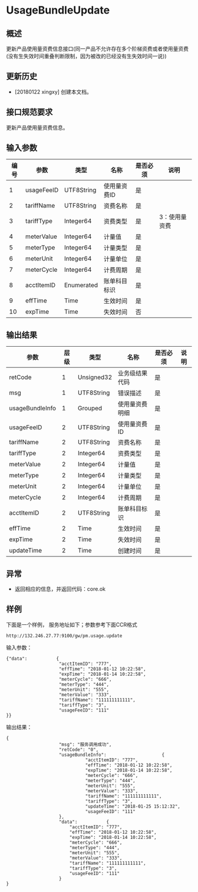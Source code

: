 # UsageBundleUpdate

## 概述

更新产品使用量资费信息接口(同一产品不允许存在多个阶梯资费或者使用量资费(没有生失效时间重叠判断限制，因为被改的已经没有生失效时间一说))


## 更新历史

 - [20180122 xingxy] 创建本文档。
## 接口规范要求
更新产品使用量资费信息。

## 输入参数

| 编号 | 参数 | 类型 | 名称 | 是否必须 |说明 |
| ---- | ---- | ---- | ---- | ---- | ---- |
| 1 | usageFeeID | UTF8String| 使用量资费ID | 是 | |
| 2 | tariffName | UTF8String| 资费名称 | 是 | |
| 3 | tariffType | Integer64| 资费类型 | 是 | 3：使用量资费|
| 4 | meterValue | Integer64| 计量值 | 是 | |
| 5 | meterType | Integer64| 计量类型 | 是 | |
| 6 | meterUnit | Integer64| 计量单位 | 是 | |
| 7 | meterCycle | Integer64| 计费周期 | 是 | |
| 8 | acctItemID | Enumerated| 账单科目标识 | 是 | |
| 9 | effTime | Time| 生效时间 | 是 | |
| 10 | expTime | Time| 失效时间 | 否 | |


## 输出结果
| 参数 | 层级 | 类型 | 名称 | 是否必须 |说明 |
| ---- | ---- | ---- | ---- | ---- | ---- |
| retCode | 1 | Unsigned32 | 业务级结果代码 | 是 | |
| msg | 1 | UTF8String | 错误描述 | 是 | |
| usageBundleInfo | 1 | Grouped | 使用量资费明细 | 是 | |
| usageFeeID | 2 | UTF8String | 使用量资费ID | 是 | |
| tariffName | 2 | UTF8String | 资费名称 | 是 | |
| tariffType | 2 | Integer64 | 资费类型 | 是 | |
| meterValue | 2 | Integer64 | 计量值 | 是 | |
| meterType | 2 | Integer64 | 计量类型 | 是 | |
| meterUnit | 2 | Integer64 | 计量单位 | 是 | |
| meterCycle | 2 | Integer64 | 计费周期 | 是 | |
| acctItemID | 2 | UTF8String | 账单科目标识 | 是 | |
| effTime | 2 | Time | 生效时间 | 是 | |
| expTime | 2 | Time | 失效时间 | 是 | |
| updateTime | 2 | Time | 创建时间 | 是 | |
## 异常
 * 返回相应的信息，并返回代码：core.ok
 
## 样例

下面是一个样例，
服务地址如下；参数参考下面CCR格式
```
http://132.246.27.77:9100/gw/pm.usage.update
```

输入参数：
```
{"data":           {
                    "acctItemID": "777",
                    "effTime": "2018-01-12 10:22:58",
                    "expTime": "2018-01-14 10:22:58",
                    "meterCycle": "666",
                    "meterType": "444",
                    "meterUnit": "555",
                    "meterValue": "333",
                    "tariffName": "111111111111",
                    "tariffType": "3",
                    "usageFeeID": "111"
}}
```

输出结果：
```
{
                    "msg": "服务调用成功",
                    "retCode": "0",
                    "usageBundleInfo":                     {
                              "acctItemID": "777",
                              "effTime": "2018-01-12 10:22:58",
                              "expTime": "2018-01-14 10:22:58",
                              "meterCycle": "666",
                              "meterType": "444",
                              "meterUnit": "555",
                              "meterValue": "333",
                              "tariffName": "111111111111",
                              "tariffType": "3",
                              "updateTime": "2018-01-25 15:12:32",
                              "usageFeeID": "111"
                    },
          			"data":           {
                    	"acctItemID": "777",
                    	"effTime": "2018-01-12 10:22:58",
                    	"expTime": "2018-01-14 10:22:58",
                    	"meterCycle": "666",
                    	"meterType": "444",
                    	"meterUnit": "555",
                    	"meterValue": "333",
                    	"tariffName": "111111111111",
                    	"tariffType": "3",
                    	"usageFeeID": "111"
          			}
}
```



